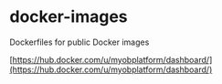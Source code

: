 # docker-images

Dockerfiles for public Docker images

[https://hub.docker.com/u/myobplatform/dashboard/](https://hub.docker.com/u/myobplatform/dashboard/)
